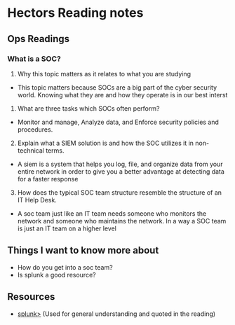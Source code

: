 # Hectors Reading notes


## Ops Readings


###  What is a SOC?

1. Why this topic matters as it relates to what you are studying

- This topic matters because SOCs are a big part of the cyber security world. Knowing what they are and how they operate is in our best interst


1. What are three tasks which SOCs often perform?

- Monitor and manage, Analyze data, and Enforce security policies and procedures.

2. Explain what a SIEM solution is and how the SOC utilizes it in non-technical terms.

- A siem is a system that helps you log, file, and organize data from your entire network in order to give you a better advantage at detecting data for a faster response

3. How does the typical SOC team structure resemble the structure of an IT Help Desk.

- A soc team just like an IT team needs someone who monitors the network and someone who maintains the network. In a way a SOC team is just an IT team on a higher level

## Things I want to know more about

- How do you get into a soc team?
- Is splunk a good resource?

## Resources

- [splunk>](https://www.splunk.com/en_us/blog/learn/soc-security-operation-center.html?301=/en_us/data-insider/what-is-a-security-operations-center.html)
(Used for general understanding and quoted in the reading)